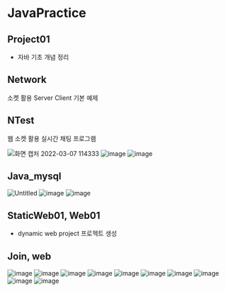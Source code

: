 # JavaPractice
## Project01
- 자바 기초 개념 정리

## Network
소켓 활용 Server Client 기본 예제

## NTest
웹 소켓 활용 실시간 채팅 프로그램

![화면 캡처 2022-03-07 114333](https://user-images.githubusercontent.com/60960130/156958863-a97cdf0a-7f52-422f-8e84-19a1a551b60c.png)
![image](https://user-images.githubusercontent.com/60960130/156958770-7d78ad05-aa6e-4d5a-aa7f-4b4a4403fe04.png)
![image](https://user-images.githubusercontent.com/60960130/156958717-ce8908a5-e622-4d49-8ac0-72b6c21a781f.png)

## Java_mysql
![Untitled](https://user-images.githubusercontent.com/60960130/156960066-ebc1a71d-aaa3-4ef1-9cf0-f34319b38e72.png)
![image](https://user-images.githubusercontent.com/60960130/156960005-1e7d0a0e-fbed-4a9a-b69f-f7f9d28bfd57.png)
![image](https://user-images.githubusercontent.com/60960130/156960021-daa8cbec-5195-4398-a3c7-2fb370a06572.png)

## StaticWeb01, Web01 
- dynamic web project 프로젝트 생성

## Join, web
![image](https://user-images.githubusercontent.com/60960130/156959149-a20051ae-1387-4659-8dfe-179332f4cca0.png)
![image](https://user-images.githubusercontent.com/60960130/156959159-23ceb72b-39e4-4899-90b4-2b1cd68f1564.png)
![image](https://user-images.githubusercontent.com/60960130/156959177-d754025a-8a19-4d33-9d8d-664d7fd64abb.png)
![image](https://user-images.githubusercontent.com/60960130/156959211-c13471f8-9cb4-4a0d-91ec-d5ce326ed46e.png)
![image](https://user-images.githubusercontent.com/60960130/156959223-18e360a7-1ca1-4c10-834b-38f97b14e7ea.png)
![image](https://user-images.githubusercontent.com/60960130/156959236-e7c2e16c-069b-4288-bf70-50dd8585aa9f.png)
![image](https://user-images.githubusercontent.com/60960130/156959245-c613af14-f07e-4fb1-beca-f1b9494c2f45.png)
![image](https://user-images.githubusercontent.com/60960130/156959254-8bb40974-683e-4217-84ae-e370c6410703.png)
![image](https://user-images.githubusercontent.com/60960130/156959265-0a03c948-3a86-416c-9526-1d86b52d6a3c.png)
![image](https://user-images.githubusercontent.com/60960130/156959279-d1a7af6a-50c2-4f69-8786-fc1c3cc19bd5.png)
